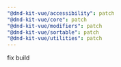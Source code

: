 ```yaml
---
"@dnd-kit-vue/accessibility": patch
"@dnd-kit-vue/core": patch
"@dnd-kit-vue/modifiers": patch
"@dnd-kit-vue/sortable": patch
"@dnd-kit-vue/utilities": patch
---
```


fix build
